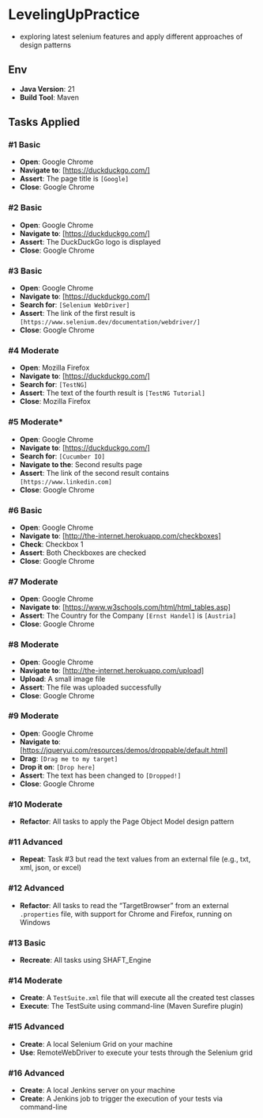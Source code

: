 # LevelingUpPractice
-  exploring latest selenium features and apply different approaches of design patterns

## Env
- **Java Version**: 21
- **Build Tool**: Maven

## Tasks Applied

### #1 Basic
- **Open**: Google Chrome
- **Navigate to**: [https://duckduckgo.com/]
- **Assert**: The page title is `[Google]`
- **Close**: Google Chrome

### #2 Basic
- **Open**: Google Chrome
- **Navigate to**: [https://duckduckgo.com/]
- **Assert**: The DuckDuckGo logo is displayed
- **Close**: Google Chrome

### #3 Basic
- **Open**: Google Chrome
- **Navigate to**: [https://duckduckgo.com/]
- **Search for**: `[Selenium WebDriver]`
- **Assert**: The link of the first result is `[https://www.selenium.dev/documentation/webdriver/]`
- **Close**: Google Chrome

### #4 Moderate
- **Open**: Mozilla Firefox
- **Navigate to**: [https://duckduckgo.com/]
- **Search for**: `[TestNG]`
- **Assert**: The text of the fourth result is `[TestNG Tutorial]`
- **Close**: Mozilla Firefox

### #5 Moderate*
- **Open**: Google Chrome
- **Navigate to**: [https://duckduckgo.com/]
- **Search for**: `[Cucumber IO]`
- **Navigate to the**: Second results page
- **Assert**: The link of the second result contains `[https://www.linkedin.com]`
- **Close**: Google Chrome

### #6 Basic
- **Open**: Google Chrome
- **Navigate to**: [http://the-internet.herokuapp.com/checkboxes]
- **Check**: Checkbox 1
- **Assert**: Both Checkboxes are checked
- **Close**: Google Chrome

### #7 Moderate
- **Open**: Google Chrome
- **Navigate to**: [https://www.w3schools.com/html/html_tables.asp]
- **Assert**: The Country for the Company `[Ernst Handel]` is `[Austria]`
- **Close**: Google Chrome

### #8 Moderate
- **Open**: Google Chrome
- **Navigate to**: [http://the-internet.herokuapp.com/upload]
- **Upload**: A small image file
- **Assert**: The file was uploaded successfully
- **Close**: Google Chrome

### #9 Moderate
- **Open**: Google Chrome
- **Navigate to**: [https://jqueryui.com/resources/demos/droppable/default.html]
- **Drag**: `[Drag me to my target]`
- **Drop it on**: `[Drop here]`
- **Assert**: The text has been changed to `[Dropped!]`
- **Close**: Google Chrome

### #10 Moderate
- **Refactor**: All tasks to apply the Page Object Model design pattern

### #11 Advanced
- **Repeat**: Task #3 but read the text values from an external file (e.g., txt, xml, json, or excel)

### #12 Advanced
- **Refactor**: All tasks to read the “TargetBrowser” from an external `.properties` file, with support for Chrome and Firefox, running on Windows

### #13 Basic
- **Recreate**: All tasks using SHAFT_Engine

### #14 Moderate
- **Create**: A `TestSuite.xml` file that will execute all the created test classes
- **Execute**: The TestSuite using command-line (Maven Surefire plugin)

### #15 Advanced
- **Create**: A local Selenium Grid on your machine
- **Use**: RemoteWebDriver to execute your tests through the Selenium grid

### #16 Advanced
- **Create**: A local Jenkins server on your machine
- **Create**: A Jenkins job to trigger the execution of your tests via command-line
